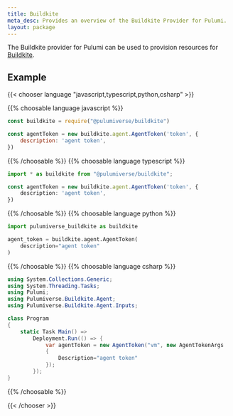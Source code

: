 ```yaml
---
title: Buildkite
meta_desc: Provides an overview of the Buildkite Provider for Pulumi.
layout: package
---
```


The Buildkite provider for Pulumi can be used to provision resources for [Buildkite](http://buildkite.com).

## Example

{{< chooser language "javascript,typescript,python,csharp" >}}

{{% choosable language javascript %}}

```javascript
const buildkite = require("@pulumiverse/buildkite")

const agentToken = new buildkite.agent.AgentToken('token', {
    description: 'agent token',
})
```

{{% /choosable %}} {{% choosable language typescript %}}

```typescript
import * as buildkite from "@pulumiverse/buildkite";

const agentToken = new buildkite.agent.AgentToken('token', {
    description: 'agent token',
})
```

{{% /choosable %}} {{% choosable language python %}}

```python
import pulumiverse_buildkite as buildkite

agent_token = buildkite.agent.AgentToken(
    description="agent token"
)
```

{{% /choosable %}} {{% choosable language csharp %}}

```csharp
using System.Collections.Generic;
using System.Threading.Tasks;
using Pulumi;
using Pulumiverse.Buildkite.Agent;
using Pulumiverse.Buildkite.Agent.Inputs;

class Program
{
    static Task Main() =>
        Deployment.Run(() => {
            var agentToken = new AgentToken("vm", new AgentTokenArgs
            {
                Description="agent token"
            });
        });
}
```

{{% /choosable %}}

{{< /chooser >}}
